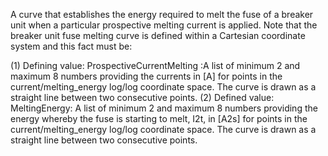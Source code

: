 ﻿A curve that establishes the energy required to melt the fuse of a breaker unit when a particular prospective melting current is applied.  Note that the breaker unit fuse melting curve is defined within a Cartesian coordinate system and this fact must be:

(1) Defining value: ProspectiveCurrentMelting :A list of minimum 2 and maximum 8 numbers providing the currents in [A] for points in the
current/melting_energy log/log coordinate space. The curve is drawn as a straight line between two consecutive points.
(2) Defined value: MeltingEnergy: A list of minimum 2 and maximum 8 numbers providing the energy whereby the fuse is starting to melt, I2t, in [A2s] for points in the current/melting_energy log/log coordinate space. The curve is drawn as a straight line between two consecutive points.